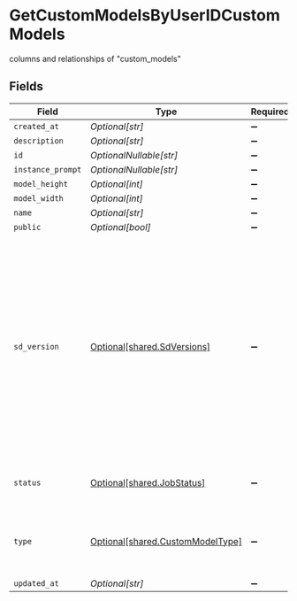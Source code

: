 # GetCustomModelsByUserIDCustomModels

columns and relationships of "custom_models"


## Fields

| Field                                                                                                                                                                                   | Type                                                                                                                                                                                    | Required                                                                                                                                                                                | Description                                                                                                                                                                             |
| --------------------------------------------------------------------------------------------------------------------------------------------------------------------------------------- | --------------------------------------------------------------------------------------------------------------------------------------------------------------------------------------- | --------------------------------------------------------------------------------------------------------------------------------------------------------------------------------------- | --------------------------------------------------------------------------------------------------------------------------------------------------------------------------------------- |
| `created_at`                                                                                                                                                                            | *Optional[str]*                                                                                                                                                                         | :heavy_minus_sign:                                                                                                                                                                      | N/A                                                                                                                                                                                     |
| `description`                                                                                                                                                                           | *Optional[str]*                                                                                                                                                                         | :heavy_minus_sign:                                                                                                                                                                      | N/A                                                                                                                                                                                     |
| `id`                                                                                                                                                                                    | *OptionalNullable[str]*                                                                                                                                                                 | :heavy_minus_sign:                                                                                                                                                                      | N/A                                                                                                                                                                                     |
| `instance_prompt`                                                                                                                                                                       | *OptionalNullable[str]*                                                                                                                                                                 | :heavy_minus_sign:                                                                                                                                                                      | N/A                                                                                                                                                                                     |
| `model_height`                                                                                                                                                                          | *Optional[int]*                                                                                                                                                                         | :heavy_minus_sign:                                                                                                                                                                      | N/A                                                                                                                                                                                     |
| `model_width`                                                                                                                                                                           | *Optional[int]*                                                                                                                                                                         | :heavy_minus_sign:                                                                                                                                                                      | N/A                                                                                                                                                                                     |
| `name`                                                                                                                                                                                  | *Optional[str]*                                                                                                                                                                         | :heavy_minus_sign:                                                                                                                                                                      | N/A                                                                                                                                                                                     |
| `public`                                                                                                                                                                                | *Optional[bool]*                                                                                                                                                                        | :heavy_minus_sign:                                                                                                                                                                      | N/A                                                                                                                                                                                     |
| `sd_version`                                                                                                                                                                            | [Optional[shared.SdVersions]](../../models/shared/sdversions.md)                                                                                                                        | :heavy_minus_sign:                                                                                                                                                                      | The base version of stable diffusion to use if not using a custom model. v1_5 is 1.5, v2 is 2.1, if not specified it will default to v1_5. Also includes SDXL and SDXL Lightning models |
| `status`                                                                                                                                                                                | [Optional[shared.JobStatus]](../../models/shared/jobstatus.md)                                                                                                                          | :heavy_minus_sign:                                                                                                                                                                      | The status of the current task.                                                                                                                                                         |
| `type`                                                                                                                                                                                  | [Optional[shared.CustomModelType]](../../models/shared/custommodeltype.md)                                                                                                              | :heavy_minus_sign:                                                                                                                                                                      | The category the most accurately reflects the model.                                                                                                                                    |
| `updated_at`                                                                                                                                                                            | *Optional[str]*                                                                                                                                                                         | :heavy_minus_sign:                                                                                                                                                                      | N/A                                                                                                                                                                                     |